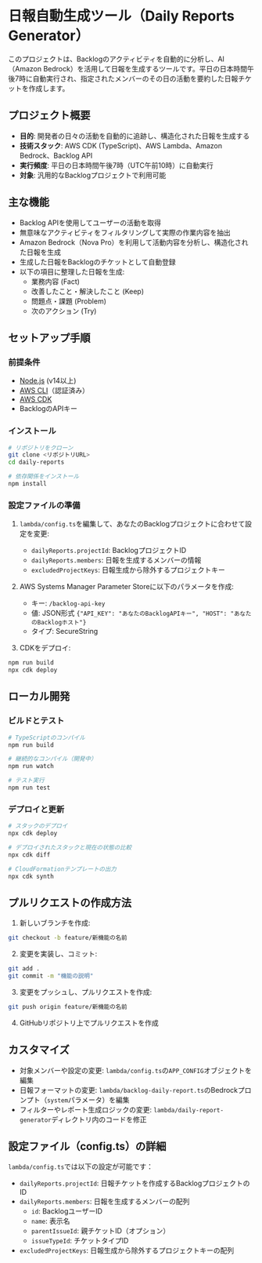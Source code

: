 # 日報自動生成ツール（Daily Reports Generator）

このプロジェクトは、Backlogのアクティビティを自動的に分析し、AI（Amazon Bedrock）を活用して日報を生成するツールです。平日の日本時間午後7時に自動実行され、指定されたメンバーのその日の活動を要約した日報チケットを作成します。

## プロジェクト概要

- **目的**: 開発者の日々の活動を自動的に追跡し、構造化された日報を生成する
- **技術スタック**: AWS CDK (TypeScript)、AWS Lambda、Amazon Bedrock、Backlog API
- **実行頻度**: 平日の日本時間午後7時（UTC午前10時）に自動実行
- **対象**: 汎用的なBacklogプロジェクトで利用可能

## 主な機能

- Backlog APIを使用してユーザーの活動を取得
- 無意味なアクティビティをフィルタリングして実際の作業内容を抽出
- Amazon Bedrock（Nova Pro）を利用して活動内容を分析し、構造化された日報を生成
- 生成した日報をBacklogのチケットとして自動登録
- 以下の項目に整理した日報を生成:
  - 業務内容 (Fact)
  - 改善したこと・解決したこと (Keep)
  - 問題点・課題 (Problem)
  - 次のアクション (Try)

## セットアップ手順

### 前提条件

- [Node.js](https://nodejs.org/) (v14以上)
- [AWS CLI](https://aws.amazon.com/cli/)（認証済み）
- [AWS CDK](https://docs.aws.amazon.com/cdk/latest/guide/getting_started.html)
- BacklogのAPIキー

### インストール

```bash
# リポジトリをクローン
git clone <リポジトリURL>
cd daily-reports

# 依存関係をインストール
npm install
```

### 設定ファイルの準備

1. `lambda/config.ts`を編集して、あなたのBacklogプロジェクトに合わせて設定を変更:
   - `dailyReports.projectId`: BacklogプロジェクトID
   - `dailyReports.members`: 日報を生成するメンバーの情報
   - `excludedProjectKeys`: 日報生成から除外するプロジェクトキー

2. AWS Systems Manager Parameter Storeに以下のパラメータを作成:
   - キー: `/backlog-api-key`
   - 値: JSON形式 `{"API_KEY": "あなたのBacklogAPIキー", "HOST": "あなたのBacklogホスト"}`
   - タイプ: SecureString

3. CDKをデプロイ:
```bash
npm run build
npx cdk deploy
```

## ローカル開発

### ビルドとテスト

```bash
# TypeScriptのコンパイル
npm run build

# 継続的なコンパイル（開発中）
npm run watch

# テスト実行
npm run test
```

### デプロイと更新

```bash
# スタックのデプロイ
npx cdk deploy

# デプロイされたスタックと現在の状態の比較
npx cdk diff

# CloudFormationテンプレートの出力
npx cdk synth
```

## プルリクエストの作成方法

1. 新しいブランチを作成:
```bash
git checkout -b feature/新機能の名前
```

2. 変更を実装し、コミット:
```bash
git add .
git commit -m "機能の説明"
```

3. 変更をプッシュし、プルリクエストを作成:
```bash
git push origin feature/新機能の名前
```

4. GitHubリポジトリ上でプルリクエストを作成

## カスタマイズ

- 対象メンバーや設定の変更: `lambda/config.ts`の`APP_CONFIG`オブジェクトを編集
- 日報フォーマットの変更: `lambda/backlog-daily-report.ts`のBedrockプロンプト（`system`パラメータ）を編集
- フィルターやレポート生成ロジックの変更: `lambda/daily-report-generator`ディレクトリ内のコードを修正

## 設定ファイル（config.ts）の詳細

`lambda/config.ts`では以下の設定が可能です：

- `dailyReports.projectId`: 日報チケットを作成するBacklogプロジェクトのID
- `dailyReports.members`: 日報を生成するメンバーの配列
  - `id`: BacklogユーザーID
  - `name`: 表示名
  - `parentIssueId`: 親チケットID（オプション）
  - `issueTypeId`: チケットタイプID
- `excludedProjectKeys`: 日報生成から除外するプロジェクトキーの配列
